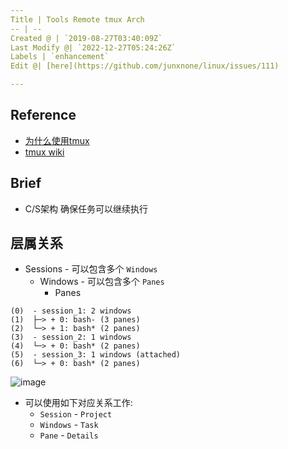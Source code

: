 ```yaml
---
Title | Tools Remote tmux Arch
-- | --
Created @ | `2019-08-27T03:40:09Z`
Last Modify @| `2022-12-27T05:24:26Z`
Labels | `enhancement`
Edit @| [here](https://github.com/junxnone/linux/issues/111)

---
```

## Reference
- [为什么使用tmux](https://www.cnblogs.com/itech/archive/2012/12/17/2822170.html)
- [tmux wiki](https://github.com/tmux/tmux/wiki)
 
## Brief

- C/S架构 确保任务可以继续执行

## 层属关系

- Sessions - 可以包含多个 `Windows`
  - Windows - 可以包含多个 `Panes`
    - Panes

```
(0)  - session_1: 2 windows
(1)  ├─> + 0: bash- (3 panes)
(2)  └─> + 1: bash* (2 panes)
(3)  - session_2: 1 windows
(4)  └─> + 0: bash* (2 panes)
(5)  - session_3: 1 windows (attached)
(6)  └─> + 0: bash* (2 panes)
```

![image](https://user-images.githubusercontent.com/2216970/83627181-1f475700-a5c9-11ea-90d1-45eaeb21f235.png)



- 可以使用如下对应关系工作:
  - `Session`  - `Project`
  - `Windows` - `Task`
  - `Pane` - `Details`


